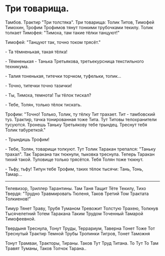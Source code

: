 #  Три товарища.
Тамбов. Трактир "Три толстяка". Три товарища: Толик Титов, Тимофей Тимохин, Трофим Трофимов тянут тонкими трубочками текилу. Толик толкает Тимофея: "Тимоха, там такие тёлки танцуют!"

Тимофей: "Танцуют так, точно током трясёт."

\- Та тёмненькая, такая тёлка!

\- Тёмненькая - Танька Третьякова, третьекурсница текстильного техникума.

\- Талия тоненькая, титечки торчком, туфельки, топик...

\- Точно, титечки точно тазички!

\- Ты, Тимоха, темнота! Ты тёлок тискал?

\- Тебе, Толян, только тёлок тискать.

Трофим: "Точно! Только, Толик, ту тёлку Тит трахает. Тит - тамбовский туз. Трактир, тачка тонированная тоже Тита. Тут Титовы телохранители тусуются. Тронешь Таньку Третьякову тебе трындец. Треснут тебя Толик табуреткой."

\- Трындишь Трофим!

\- Тебе, Толян, товарищи толкуют. Тут Толик Таракан трепался: "Таньку трахал". Так Таракана так тюкнули, тыковка треснула. Теперь Таракан тихий такой. Туловище только трясётся. Тебя Толян тоже тюкнут.

\- Тьфу, тьфу! Типун тебе Трофим, таких тёлок тысячи: Тань, Тонь, Тамар...


----
Телевизор, Триллер Тарантины.
Там Таня Тащит Тёте Текилу,
Тихо Твердя: "Трудно Травмировать Тюленя, Таков
Третий Том Трактата Толкиенов!"

Тимур Тянет Траву, Трубя Туманом
Тревожит Толстую Трахею,
Толкнув Тысячелетний Тотем Таракана
Таким Трудом Точенный Тамарой Тимофеевной.

Твердыня Треснула, Тонут Труды,
Террариум, Таверна Тонет Тоже
Тот Треснутый Трактир Темной Трубы
Тропинки Тигров, Тонет Таможня

Тонут Трамваи, Тракторы, Тираны.
Таков Тут Труд Титана.
То Тут То Там Травят Туманы,
Таков Толчок Тарана..
